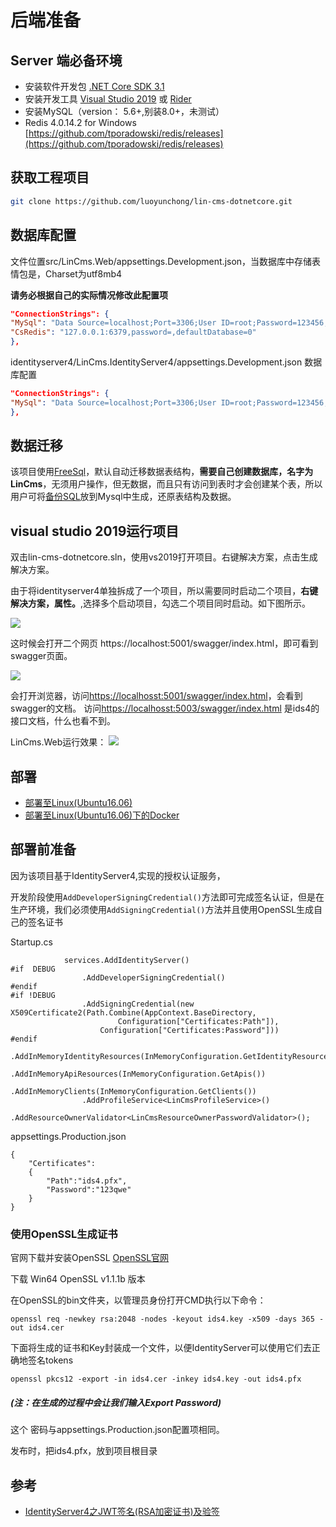 # 后端准备

## Server 端必备环境
* 安装软件开发包 [.NET Core SDK 3.1](https://dotnet.microsoft.com/download/dotnet-core/3.1)   
* 安装开发工具  [Visual Studio 2019](https://visualstudio.microsoft.com/zh-hans/vs/?rr=https%3A%2F%2Fcn.bing.com%2F)  或 [Rider](https://www.jetbrains.com/rider/)
* 安装MySQL（version： 5.6+,别装8.0+，未测试）
* Redis 4.0.14.2 for Windows [https://github.com/tporadowski/redis/releases](https://github.com/tporadowski/redis/releases)

## 获取工程项目
```bash
git clone https://github.com/luoyunchong/lin-cms-dotnetcore.git
```

## 数据库配置

文件位置src/LinCms.Web/appsettings.Development.json，当数据库中存储表情包是，Charset为utf8mb4

**请务必根据自己的实际情况修改此配置项**
```json
"ConnectionStrings": {
"MySql": "Data Source=localhost;Port=3306;User ID=root;Password=123456;Initial Catalog=lincms;Charset=utf8mb4;SslMode=none;Max pool size=5;",
"CsRedis": "127.0.0.1:6379,password=,defaultDatabase=0"
},
```

identityserver4/LinCms.IdentityServer4/appsettings.Development.json 数据库配置

```json
"ConnectionStrings": {
"MySql": "Data Source=localhost;Port=3306;User ID=root;Password=123456;Initial Catalog=LinCms;Charset=utf8mb4;SslMode=none;Max pool size=10;"
},
```

## 数据迁移
该项目使用[FreeSql](https://github.com/2881099/FreeSql)，默认自动迁移数据表结构，**需要自己创建数据库，名字为LinCms**，无须用户操作，但无数据，而且只有访问到表时才会创建某个表，所以用户可将[备份SQL](https://github.com/luoyunchong/lin-cms-dotnetcore/tree/master/docs/sql/%E6%95%B0%E6%8D%AE%E5%BA%93.zip)放到Mysql中生成，还原表结构及数据。


## visual studio 2019运行项目
双击lin-cms-dotnetcore.sln，使用vs2019打开项目。右键解决方案，点击生成解决方案。

由于将identityserver4单独拆成了一个项目，所以需要同时启动二个项目，**右键解决方案，属性。**,选择多个启动项目，勾选二个项目同时启动。如下图所示。

![](https://pic.downk.cc/item/5e83fd74504f4bcb04cf5474.png)

这时候会打开二个网页  https://localhost:5001/swagger/index.html，即可看到swagger页面。



![](https://pic.downk.cc/item/5e83ffd1504f4bcb04d0f039.jpg)

会打开浏览器，访问[https://localhosst:5001/swagger/index.html](https://localhosst:5001/swagger/index.html)，会看到swagger的文档。
访问[https://localhosst:5003/swagger/index.html](https://localhosst:5001/swagger/index.html) 是ids4的接口文档，什么也看不到。

LinCms.Web运行效果：
![](https://ae01.alicdn.com/kf/He52bc4d3708242d2995419bb584e1f53Q.jpg)



## 部署
- [部署至Linux(Ubuntu16.06)](https://blog.igeekfan.cn/2019/06/09/dotnetcore/ASP.NET-Core-Deploy-To-Ubuntu)
- [部署至Linux(Ubuntu16.06)下的Docker](https://blog.igeekfan.cn/2019/06/09/dotnetcore/ASP.NET-Core-Deploy-To-Docker-Ubuntu/)

## 部署前准备
因为该项目基于IdentityServer4,实现的授权认证服务，

开发阶段使用`AddDeveloperSigningCredential()`方法即可完成签名认证，但是在生产环境，我们必须使用`AddSigningCredential()`方法并且使用OpenSSL生成自己的签名证书

Startup.cs
```
            services.AddIdentityServer()
#if  DEBUG
                .AddDeveloperSigningCredential()
#endif
#if !DEBUG
                .AddSigningCredential(new X509Certificate2(Path.Combine(AppContext.BaseDirectory,
                        Configuration["Certificates:Path"]),
                    Configuration["Certificates:Password"]))
#endif
                .AddInMemoryIdentityResources(InMemoryConfiguration.GetIdentityResources())
                .AddInMemoryApiResources(InMemoryConfiguration.GetApis())
                .AddInMemoryClients(InMemoryConfiguration.GetClients())
                .AddProfileService<LinCmsProfileService>()
                .AddResourceOwnerValidator<LinCmsResourceOwnerPasswordValidator>();
```

appsettings.Production.json

```
{
    "Certificates":
    {
        "Path":"ids4.pfx",
        "Password":"123qwe"
    }
}
```

### 使用OpenSSL生成证书

官网下载并安装OpenSSL [OpenSSL官网](https://slproweb.com/products/Win32OpenSSL.html)

下载 Win64 OpenSSL v1.1.1b 版本

在OpenSSL的bin文件夹，以管理员身份打开CMD执行以下命令：

```
openssl req -newkey rsa:2048 -nodes -keyout ids4.key -x509 -days 365 -out ids4.cer
```
下面将生成的证书和Key封装成一个文件，以便IdentityServer可以使用它们去正确地签名tokens
```
openssl pkcs12 -export -in ids4.cer -inkey ids4.key -out ids4.pfx 
```
##### (注：在生成的过程中会让我们输入Export Password)
这个 密码与appsettings.Production.json配置项相同。

发布时，把ids4.pfx，放到项目根目录

## 参考
- [IdentityServer4之JWT签名(RSA加密证书)及验签](https://www.cnblogs.com/guolianyu/p/9872661.html)

